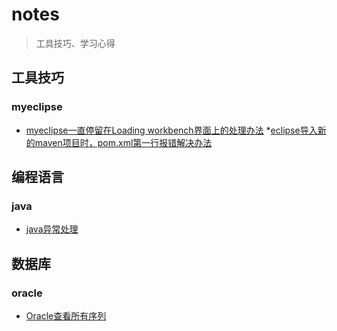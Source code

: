 # notes
> 工具技巧、学习心得

## 工具技巧

### myeclipse

* [myeclipse一直停留在Loading workbench界面上的处理办法](https://github.com/mHeartbeats/notes/issues/1)
*[eclipse导入新的maven项目时，pom.xml第一行报错解决办法](https://github.com/mHeartbeats/notes/issues/6)

## 编程语言

### java

* [java异常处理](https://github.com/mHeartbeats/notes/issues/2)

## 数据库

### oracle

* [Oracle查看所有序列](https://github.com/mHeartbeats/notes/issues/3)
